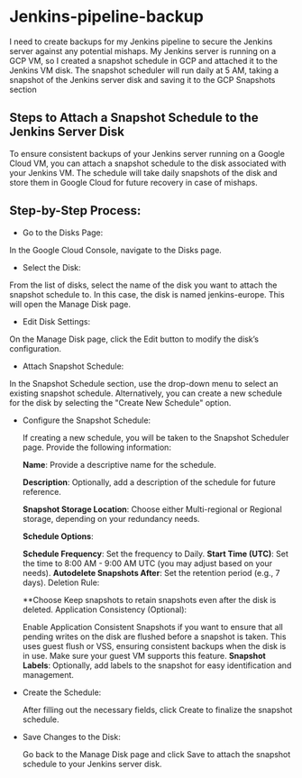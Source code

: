 # Jenkins-pipeline-backup

I need to create backups for my Jenkins pipeline to secure the Jenkins server against any potential mishaps. My Jenkins server is running on a GCP VM, so I created a snapshot schedule in GCP and attached it to the Jenkins VM disk. The snapshot scheduler will run daily at 5 AM, taking a snapshot of the Jenkins server disk and saving it to the GCP Snapshots section

## Steps to Attach a Snapshot Schedule to the Jenkins Server Disk

To ensure consistent backups of your Jenkins server running on a Google Cloud VM, you can attach a snapshot schedule to the disk associated with your Jenkins VM. The schedule will take daily snapshots of the disk and store them in Google Cloud for future recovery in case of mishaps.

Step-by-Step Process:
---------------------

-  Go to the Disks Page:


  In the Google Cloud Console, navigate to the Disks page.

-  Select the Disk:

  From the list of disks, select the name of the disk you want to attach the snapshot schedule to. In this case, the disk is named jenkins-europe. This will open the Manage Disk page.

-  Edit Disk Settings:

  On the Manage Disk page, click the Edit button to modify the disk’s configuration.

-  Attach Snapshot Schedule:

  In the Snapshot Schedule section, use the drop-down menu to select an existing snapshot schedule.
  Alternatively, you can create a new schedule for the disk by selecting the "Create New Schedule" option.

-  Configure the Snapshot Schedule:

      If creating a new schedule, you will be taken to the Snapshot Scheduler page. Provide the following information:
      
      **Name**: Provide a descriptive name for the schedule.
      
      **Description**: Optionally, add a description of the schedule for future reference.
      
      **Snapshot Storage Location**: Choose either Multi-regional or Regional storage, depending on your redundancy needs.
      
      **Schedule Options**:
      
      **Schedule Frequency**: Set the frequency to Daily.
      **Start Time (UTC)**: Set the time to 8:00 AM - 9:00 AM UTC (you may adjust based on your needs).
      **Autodelete Snapshots After**: Set the retention period (e.g., 7 days).
      Deletion Rule:
      
      **Choose Keep snapshots to retain snapshots even after the disk is deleted.
      Application Consistency (Optional):
      
      Enable Application Consistent Snapshots if you want to ensure that all pending writes on the disk are flushed before a snapshot is taken. This uses guest flush or VSS, ensuring consistent backups when the disk is in use.
      Make sure your guest VM supports this feature.
      **Snapshot Labels**: Optionally, add labels to the snapshot for easy identification and management.

-  Create the Schedule:

    After filling out the necessary fields, click Create to finalize the snapshot schedule.

-  Save Changes to the Disk:

    Go back to the Manage Disk page and click Save to attach the snapshot schedule to your Jenkins server disk.
